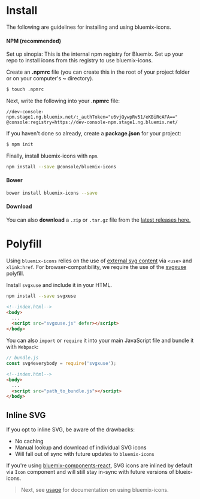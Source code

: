 # Install

The following are guidelines for installing and using bluemix-icons.

#### NPM (recommended)

Set up sinopia: This is the internal npm registry for Bluemix. Set up your repo to install icons from this registry to use bluemix-icons.

Create an **.npmrc** file (you can create this in the root of your project folder or on your computer's **~** directory).

```sh
$ touch .npmrc
```

Next, write the following into your **.npmrc** file:

```
//dev-console-npm.stage1.ng.bluemix.net/:_authToken="u6vjQywpRv51/eKBiRcAFA=="
@console:registry=https://dev-console-npm.stage1.ng.bluemix.net/
```

If you haven't done so already, create a **package.json** for your project:

```sh
$ npm init
```

Finally, install bluemix-icons with `npm`.


```sh
npm install --save @console/bluemix-icons
```


#### Bower
```sh
bower install bluemix-icons --save
```

#### Download 
You can also **download** a `.zip` or `.tar.gz` file from the [latest releases here.](https://github.ibm.com/Bluemix/bluemix-icons/releases)

# Polyfill

Using `bluemix-icons` relies on the use of [external svg content](https://css-tricks.com/svg-sprites-use-better-icon-fonts/##Browser+Support) via `<use>` and `xlink:href`.
For browser-compatibility, we require the use of the [svgxuse](https://github.com/Keyamoon/svgxuse) polyfill.

Install `svgxuse` and include it in your HTML.

```sh
npm install --save svgxuse
```

```html
<!--index.html-->
<body>
  ...
  <script src="svgxuse.js" defer></script>
</body>
```

You can also `import` or `require` it into your main JavaScript file and bundle it with `Webpack`:

```js
// bundle.js
const svg4everybody = require('svgxuse');
```

```html
<!--index.html-->
<body>
  ...
  <script src="path_to_bundle.js"></script>
</body>
```

## Inline SVG

If you opt to inline SVG, be aware of the drawbacks:

- No caching
- Manual lookup and download of individual SVG icons
- Will fall out of sync with future updates to `bluemix-icons`

If you're using [bluemix-components-react](), SVG icons are inlined by default via `Icon` component and will still stay in-sync with future versions of blueix-icons.

> Next, see [usage](https://github.ibm.com/Bluemix/bluemix-icons/blob/master/docs/usage.md) for documentation on using bluemix-icons.
